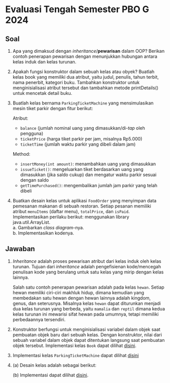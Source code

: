 # Evaluasi Tengah Semester PBO G 2024
## Soal

1. Apa yang dimaksud dengan _inheritance_/**pewarisan** dalam OOP? Berikan contoh penerapan pewarisan dengan menunjukkan hubungan antara kelas induk dan kelas turunan.
2. Apakah fungsi konstruktor dalam sebuah kelas atau obyek? Buatlah kelas book yang memiliki dua atribut, yaitu judul, penulis, tahun terbit, nama penerbit, kategori buku. Tambahkan konstruktor untuk menginisialisasi atribut tersebut dan tambahkan metode printDetails() untuk mencetak detail buku.
3. Buatlah kelas bernama `ParkingTicketMachine` yang mensimulasikan mesin tiket parkir dengan fitur berikut:
   
   Atribut:
   - `balance` (jumlah nominal uang yang dimasukkan/di-_tap_ oleh pengguna)
   - `ticketPrice` (harga tiket parkir per jam, misalnya Rp5.000)
   - `ticketTime` (jumlah waktu parkir yang dibeli dalam jam)
   
   Method:
   - `insertMoney(int amount)`: menambahkan uang yang dimasukkan
   - `issueTicket()`: mengeluarkan tiket berdasarkan uang yang dimasukkan (jika saldo cukup) dan mengatur waktu parkir sesuai dengan saldo
   - `getTimePurchased()`: mengembalikan jumlah jam parkir yang telah dibeli
4. Buatkan desain kelas untuk aplikasi `FoodOrder` yang menyimpan data pemesanan makanan di sebuah restoran. Setiap pesanan memiliki atribut `menuItems` (daftar menu), `totalPrice`, dan `isPaid`. Implementasikan perilaku berikut: menggunakan library java.util.ArrayList.<br>
   a. Gambarkan _class diagram_-nya.<br>
   b. Implementasikan kodenya.

## Jawaban
1. _Inheritance_ adalah proses pewarisan atribut dari kelas induk oleh kelas turunan. Tujuan dari _inheritance_ adalah pengefisienan kode/mencegah penulisan kode yang berulang untuk satu kelas yang mirip dengan kelas lainnya.
   
   Salah satu contoh penerapan pewarisan adalah pada kelas `hewan`. Setiap hewan memiliki ciri-ciri makhluk hidup, dimana kemudian yang membedakan satu hewan dengan hewan lainnya adalah kingdom, genus, dan seterusnya. Misalnya kelas `hewan` dapat diturunkan menjadi dua kelas turunan yang berbeda, yaitu `mamalia` dan `reptil` dimana kedua kelas turunan ini mewarisi sifat hewan pada umumnya, tetapi memiliki perbedaannya tersendiri.

2. Konstruktor berfungsi untuk menginisialisasi variabel dalam objek saat pembuatan objek baru dari sebuah kelas. Dengan konstruktor, nilai dari sebuah variabel dalam objek dapat ditentukan langsung saat pembuatan objek tersebut. Implementasi kelas `Book` dapat dilihat [disini](Book.java).

3. Implementasi kelas `ParkingTicketMachine` dapat dilihat [disini](No-3)
   
4. (a) Desain kelas adalah sebagai berikut:
   
   
   (b) Implementasi dapat dilihat [disini](No-4).
